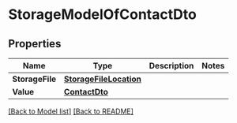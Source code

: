 # StorageModelOfContactDto

## Properties
Name | Type | Description | Notes
------------ | ------------- | ------------- | -------------
**StorageFile** | [**StorageFileLocation**](StorageFileLocation.md) |  | 
**Value** | [**ContactDto**](ContactDto.md) |  | 


[[Back to Model list]](Models.md) [[Back to README]](README.md)

